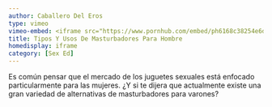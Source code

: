 ```yaml
---
author: Caballero Del Eros
type: vimeo
vimeo-embed: <iframe src="https://www.pornhub.com/embed/ph6168c38254e6d" frameborder="0" width="500" height="281" scrolling="no" allowfullscreen></iframe>
title: Tipos Y Usos De Masturbadores Para Hombre
homedisplay: iframe
category: [Sex Ed]
---
```

Es común pensar que el mercado de los juguetes sexuales está enfocado particularmente para las mujeres.
¿Y si te dijera que actualmente existe una gran variedad de alternativas de masturbadores para varones?
